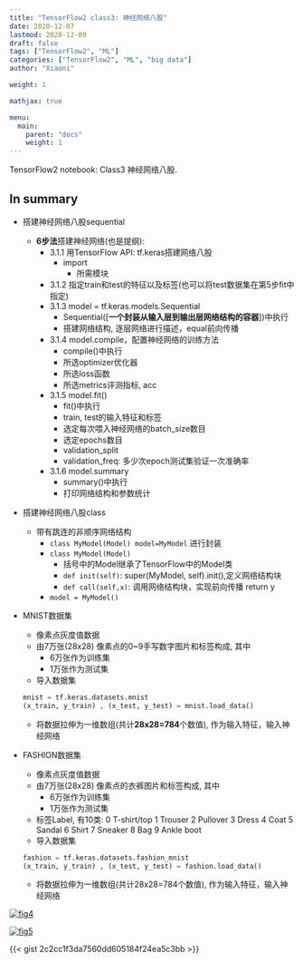 ```yaml
---
title: "TensorFlow2 class3: 神经网络八股"
date: 2020-12-07
lastmod: 2020-12-09
draft: false
tags: ["TensorFlow2", "ML"]
categories: ["TensorFlow2", "ML", "big data"]
author: "Xiaoni"

weight: 1

mathjax: true

menu:
  main:
    parent: "docs"
    weight: 1
---
```


TensorFlow2 notebook: Class3 神经网络八股.

<!--more-->

## In summary

- 搭建神经网络八股sequential
  - **6步法**搭建神经网络(也是提纲):
    - 3.1.1 用TensorFlow API: tf.keras搭建网络八股
      - import
        - 所需模块
    - 3.1.2 指定train和test的特征以及标签(也可以将test数据集在第5步fit中指定)
    - 3.1.3 model = tf.keras.models.Sequential
      - Sequential([**一个封装从输入层到输出层网络结构的容器**])中执行
      - 搭建网络结构, 逐层网络进行描述，equal前向传播
    - 3.1.4 model.compile，配置神经网络的训练方法
      - compile()中执行
      - 所选optimizer优化器
      - 所选loss函数
      - 所选metrics评测指标, acc
    - 3.1.5 model.fit()
      - fit()中执行
      - train, test的输入特征和标签
      - 选定每次喂入神经网络的batch_size数目
      - 选定epochs数目
      - validation_split
      - validation_freq: 多少次epoch测试集验证一次准确率
    - 3.1.6 model.summary
      - summary()中执行
      - 打印网络结构和参数统计

- 搭建神经网络八股class
  - 带有跳连的非顺序网络结构
    - `class MyModel(Model) model=MyModel` 进行封装
    - `class MyModel(Model)`
      - 括号中的Model继承了TensorFlow中的Model类
      - `def init(self)`: super(MyModel, self).init(),定义网络结构块
      - `def call(self,x)`: 调用网络结构块，实现前向传播 return y
    - `model = MyModel()`

- MNIST数据集
  - 像素点灰度值数据
  - 由7万张(28x28) 像素点的0~9手写数字图片和标签构成, 其中
    - 6万张作为训练集
    - 1万张作为测试集
  - 导入数据集
  
  ```python
  mnist = tf.keras.datasets.mnist
  (x_train, y_train) , (x_test, y_test) = mnist.load_data()
  ```

  - 将数据拉伸为一维数组(共计**28x28=784**个数值), 作为输入特征，输入神经网络

- FASHION数据集
  - 像素点灰度值数据
  - 由7万张(28x28) 像素点的衣裤图片和标签构成, 其中
    - 6万张作为训练集
    - 1万张作为测试集
  - 标签Label, 有10类:
      0 T-shirt/top
      1 Trouser
      2 Pullover
      3 Dress
      4 Coat
      5 Sandal
      6 Shirt
      7 Sneaker
      8 Bag
      9 Ankle boot
  - 导入数据集
  
  ```python
  fashion = tf.keras.datasets.fashion_mnist
  (x_train, y_train) , (x_test, y_test) = fashion.load_data()
  ```

  - 将数据拉伸为一维数组(共计28x28=784个数值), 作为输入特征，输入神经网络

[![fig4](fig4.png)](https://gist.github.com/xiaonilee/2c2cc1f3da7560dd605184f24ea5c3bb)

[![fig5](fig5.png)](https://gist.github.com/xiaonilee/2c2cc1f3da7560dd605184f24ea5c3bb)

{{< gist 2c2cc1f3da7560dd605184f24ea5c3bb >}}

